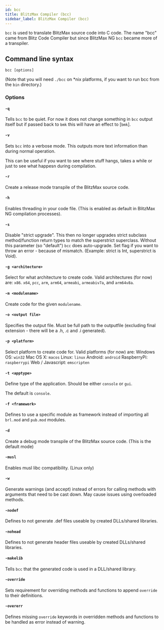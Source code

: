 ```yaml
---
id: bcc
title: BlitzMax Compiler (bcc)
sidebar_label: BlitzMax Compiler (bcc)
---
```


`bcc` is used to translate BlitzMax source code into C code. The name "bcc" came from Blitz Code Compiler but since BlitzMax NG `bcc` became more of a transpiler.

## Command line syntax

	bcc [options]

(Note that you will need `./bcc` on *nix platforms, if you want to run bcc from the `bin` directory.)
	
### Options

#### `-q`

Tells `bcc` to be quiet. For now it does not change something in `bcc` output itself but if passed back to `bmk` this will have an effect to [`bmk`].

#### `-v`

Sets `bcc` into a verbose mode. This outputs more text information than during normal operation.

This can be useful if you want to see where stuff hangs, takes a while or just to see what happesn during compilation.

#### `-r`

Create a release mode transpile of the BlitzMax source code.

#### `-h`

Enables threading in your code file. (This is enabled as default in BlitzMax NG compilation processes).

#### `-s`

Disable "strict upgrade". This then no longer upgrades strict subclass method/function return types to match the superstrict superclass. Without this parameter (so "default") `bcc` does auto-upgrade. Set flag if you want to throw an error - because of mismatch. (Example: strict is Int, superstrict is Void).

#### `-g <architecture>`

Select for what architecture to create code. Valid architectures (for now) are: `x86`. `x64`, `pcc`, `arm`,  `arm64`, `armeabi`, `armeabiv7a`, and `arm64v8a`.

#### `-m <modulename>`

Create code for the given `modulename`.

#### `-o <output file>`

Specifies the output file. Must be full path to the outputfile (excluding final extension - there will be a .h, .c and .i generated).

#### `-p <platform>`

Select platform to create code for. Valid platforms (for now) are: 
Windows OS: `win32`
Mac OS X: `macos`
Linux: `linux`
Android: `android`
RaspberryPi: `raspberrypi`
Web / Javascript: `emscripten`

#### `-t <apptype>`

Define type of the application. Should be either `console` or `gui`.

The default is `console`.

#### `-f <framework>`

Defines to use a specific module as framework instead of importing all `brl.mod` and `pub.mod` modules.

#### `-d`

Create a debug mode transpile of the BlitzMax source code. (This is the default mode)

#### `-musl`

Enables musl libc compatibility. (Linux only)

#### `-w`

Generate warnings (and accept) instead of errors for calling methods with arguments that need to be cast down. May cause issues using overloaded methods.

#### `-nodef`

Defines to not generate .def files useable by created DLLs/shared libraries.

#### `-nohead`

Defines to not generate header files useable by created DLLs/shared libraries.

#### `-makelib`

Tells `bcc` that the generated code is used in a DLL/shared library.

#### `-override`

Sets requirement for overriding methods and functions to append `override` to their definitions.

#### `-overerr`

Defines missing `override` keywords in overridden methods and functions to be handled as error instead of warning.